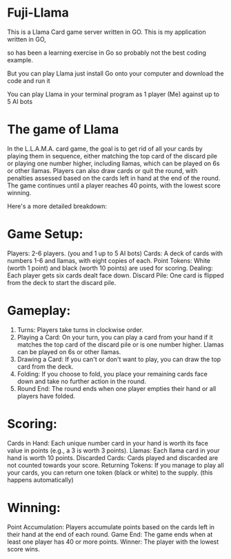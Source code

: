 # Fuji-Llama 
This is a Llama Card game server written in GO. 
This is my application written in GO, 

so has been a learning exercise in Go so probably not the best coding example. 

But you can play Llama just install Go onto your computer and download the code and run it

You can  play Llama in your terminal program as 1 player (Me) against up to 5 AI bots

# The game of Llama 

In the L.L.A.M.A. card game, the goal is to get rid of all your cards by playing them in sequence, 
either matching the top card of the discard pile or playing one number higher, 
including llamas, which can be played on 6s or other llamas. 
Players can also draw cards or quit the round, 
with penalties assessed based on the cards left in hand at the end of the round. 
The game continues until a player reaches 40 points, with the lowest score winning. 

Here's a more detailed breakdown:
# Game Setup:
Players: 2-6 players. (you and 1 up to 5 AI bots)
Cards: A deck of cards with numbers 1-6 and llamas, with eight copies of each. 
Point Tokens: White (worth 1 point) and black (worth 10 points) are used for scoring. 
Dealing: Each player gets six cards dealt face down. 
Discard Pile: One card is flipped from the deck to start the discard pile. 
# Gameplay:
1. Turns:
Players take turns in clockwise order. 
2. Playing a Card:
On your turn, you can play a card from your hand if it matches the top card of the discard pile or is one number higher. Llamas can be played on 6s or other llamas. 
3. Drawing a Card:
If you can't or don't want to play, you can draw the top card from the deck. 
4. Folding:
If you choose to fold, you place your remaining cards face down and take no further action in the round. 
5. Round End:
The round ends when one player empties their hand or all players have folded. 

# Scoring:
Cards in Hand: Each unique number card in your hand is worth its face value in points (e.g., a 3 is worth 3 points).
Llamas: Each llama card in your hand is worth 10 points.
Discarded Cards: Cards played and discarded are not counted towards your score.
Returning Tokens: If you manage to play all your cards, you can return one token (black or white) to the supply.
(this happens automatically) 

# Winning:
Point Accumulation: Players accumulate points based on the cards left in their hand at the end of each round. 
Game End: The game ends when at least one player has 40 or more points. 
Winner: The player with the lowest score wins. 



